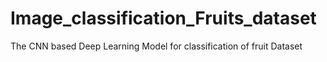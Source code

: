 # Image_classification_Fruits_dataset
The CNN based Deep Learning Model for classification of fruit Dataset
